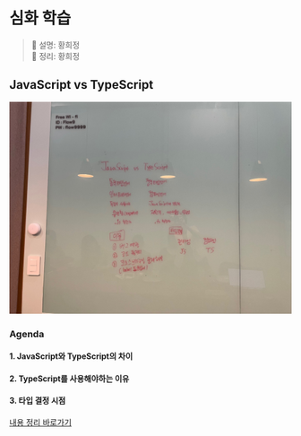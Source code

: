 # 심화 학습
> 👩‍ 설명: 황희정<br/>
> 📝 정리: 황희정

## JavaScript vs TypeScript

![5회차-심화내용-칠판사진](../img/심화/05회차심화-황희정칠판.jpeg)

### Agenda

#### 1. JavaScript와 TypeScript의 차이
#### 2. TypeScript를 사용해야하는 이유
#### 3. 타입 결정 시점

[내용 정리 바로가기](https://github.com/goatFE/TIL/blob/main/JavaScript/JavaScript&TypeScript.md)
